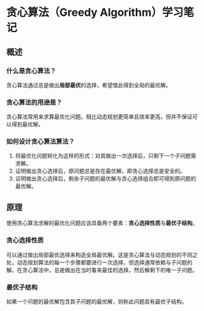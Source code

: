 # 贪心算法（Greedy Algorithm）学习笔记

## 概述

### 什么是贪心算法？

贪心算法通过总是做出**局部最优**的选择，希望借此得到全局的最优解。

### 贪心算法的用途是？

贪心算法常用来求算最优化问题。相比动态规划更简单且效率更高，但并不保证可以得到最优解。

### 如何设计贪心算法算法？

1. 将最优化问题转化为这样的形式：对其做出一次选择后，只剩下一个子问题需求解。
2. 证明做出贪心选择后，原问题总是存在最优解，即贪心选择总是安全的。
3. 证明做出贪心选择后，剩余子问题的最优解与贪心选择组合即可得到原问题的最优解。

## 原理

使用贪心算法求解的最优化问题应该具备两个要素：**贪心选择性质**与**最优子结构**。

### 贪心选择性质

可以通过做出局部最优选择来构造全局最优解。这是贪心算法与动态规划的不同之处，动态规划算法的每一个步骤都要进行一次选择，但选择通常依赖与子问题的解。在贪心算法中，总是做出在当时看来最佳的选择，然后解剩下的唯一子问题。

### 最优子结构

如果一个问题的最优解包含其子问题的最优解，则称此问题具有最优子结构。
